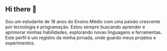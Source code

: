 ## Hi there 👋

Sou um estudante de 18 anos do Ensino Médio com uma paixão crescente por tecnologia e programação. Estou sempre buscando aprender e aprimorar minhas habilidades, explorando novas linguagens e ferramentas. Este perfil é um registro da minha jornada, onde guardo meus projetos e experimentos.

